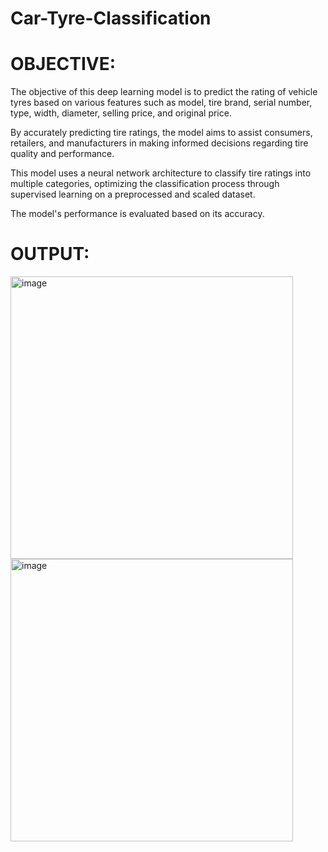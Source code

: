 # Car-Tyre-Classification
# OBJECTIVE:

The objective of this deep learning model is to predict the rating of vehicle tyres based on various features such as model, tire brand, serial number, type, width, diameter, selling price, and original price.

By accurately predicting tire ratings, the model aims to assist consumers, retailers, and manufacturers in making informed decisions regarding tire quality and performance. 
 
This model uses a neural network architecture to classify tire ratings into multiple categories, optimizing the classification process through supervised learning on a preprocessed and scaled dataset.

The model's performance is evaluated based on its accuracy.

# OUTPUT:

<img width="452" alt="image" src="https://github.com/user-attachments/assets/30172962-c0cc-40e5-8fac-476ee1b94a9f">

<img width="452" alt="image" src="https://github.com/user-attachments/assets/033f6a64-dc40-466e-9d54-7b3336ec2dcb">
